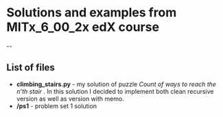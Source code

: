 ﻿# Solutions and examples from MITx_6_00_2x edX course

--
## List of files
* **climbing_stairs.py** - my solution of puzzle *Count of ways to reach the n’th stair* . In this solution I decided to implement both clean recursive version as well as version with memo.
* **/ps1** - problem set 1 solution
